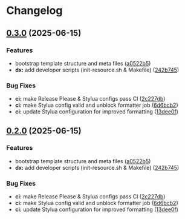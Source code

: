 # Changelog

## [0.3.0](https://github.com/Mlcastor/esx_resource_template/compare/v0.2.0...v0.3.0) (2025-06-15)


### Features

* bootstrap template structure and meta files ([a0522b5](https://github.com/Mlcastor/esx_resource_template/commit/a0522b5c8e8a225acd83412d0e9f42c4bf92b1aa))
* **dx:** add developer scripts (init-resource.sh & Makefile) ([242b745](https://github.com/Mlcastor/esx_resource_template/commit/242b745dc1af224e5717bf0f711b4660cbdeada9))


### Bug Fixes

* **ci:** make Release Please & Stylua configs pass CI ([2c227db](https://github.com/Mlcastor/esx_resource_template/commit/2c227db540d0c74f80a071acbda6f28c918c5655))
* **ci:** make Stylua config valid and unblock formatter job ([6d6bcb2](https://github.com/Mlcastor/esx_resource_template/commit/6d6bcb20d054a3ce15f020b0a2187721ba1673b3))
* **ci:** update Stylua configuration for improved formatting ([13dee0f](https://github.com/Mlcastor/esx_resource_template/commit/13dee0f8a657e22e85a04bccc1e4b8f7916c3c74))

## [0.2.0](https://github.com/Mlcastor/esx_resource_template/compare/v0.1.0...v0.2.0) (2025-06-15)


### Features

* bootstrap template structure and meta files ([a0522b5](https://github.com/Mlcastor/esx_resource_template/commit/a0522b5c8e8a225acd83412d0e9f42c4bf92b1aa))
* **dx:** add developer scripts (init-resource.sh & Makefile) ([242b745](https://github.com/Mlcastor/esx_resource_template/commit/242b745dc1af224e5717bf0f711b4660cbdeada9))


### Bug Fixes

* **ci:** make Release Please & Stylua configs pass CI ([2c227db](https://github.com/Mlcastor/esx_resource_template/commit/2c227db540d0c74f80a071acbda6f28c918c5655))
* **ci:** make Stylua config valid and unblock formatter job ([6d6bcb2](https://github.com/Mlcastor/esx_resource_template/commit/6d6bcb20d054a3ce15f020b0a2187721ba1673b3))
* **ci:** update Stylua configuration for improved formatting ([13dee0f](https://github.com/Mlcastor/esx_resource_template/commit/13dee0f8a657e22e85a04bccc1e4b8f7916c3c74))
